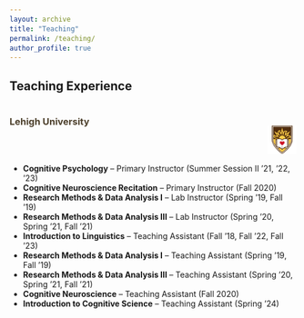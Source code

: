 ```yaml
---
layout: archive
title: "Teaching"
permalink: /teaching/
author_profile: true
---
```



## Teaching Experience

<div style="display: flex; align-items: flex-start;">
<div style="flex: 1; padding-right: 20px;">
 <h3 style="color: #4c3f2b;">Lehigh University</h3> 
  </div>

  <div>
  <img src="/images/lehigh.png" alt="Diagram" width="50" style="margin-top: 40px;">
</div>
</div>

- **Cognitive Psychology** – Primary Instructor (Summer Session II ’21, ’22, ’23)  
- **Cognitive Neuroscience Recitation** – Primary Instructor (Fall 2020)  
- **Research Methods & Data Analysis I** – Lab Instructor (Spring ’19, Fall ’19)  
- **Research Methods & Data Analysis III** – Lab Instructor (Spring ’20, Spring ’21, Fall ’21)  
- **Introduction to Linguistics** – Teaching Assistant (Fall ’18, Fall ’22, Fall ’23)  
- **Research Methods & Data Analysis I** – Teaching Assistant (Spring ’19, Fall ’19)  
- **Research Methods & Data Analysis III** – Teaching Assistant (Spring ’20, Spring ’21, Fall ’21)  
- **Cognitive Neuroscience** – Teaching Assistant (Fall 2020)  
- **Introduction to Cognitive Science** – Teaching Assistant (Spring ’24)  

